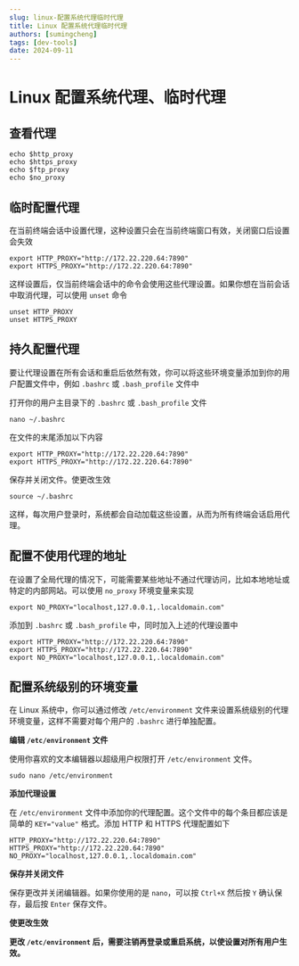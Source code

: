 ```yaml
---
slug: linux-配置系统代理临时代理
title: Linux 配置系统代理临时代理
authors: [sumingcheng]
tags: [dev-tools]
date: 2024-09-11
---
```


# Linux 配置系统代理、临时代理

## 查看代理

```
echo $http_proxy
echo $https_proxy
echo $ftp_proxy
echo $no_proxy
```

## 临时配置代理

在当前终端会话中设置代理，这种设置只会在当前终端窗口有效，关闭窗口后设置会失效

```
export HTTP_PROXY="http://172.22.220.64:7890"
export HTTPS_PROXY="http://172.22.220.64:7890"
```

这样设置后，仅当前终端会话中的命令会使用这些代理设置。如果你想在当前会话中取消代理，可以使用 `unset` 命令

```
unset HTTP_PROXY
unset HTTPS_PROXY
```

## 持久配置代理

要让代理设置在所有会话和重启后依然有效，你可以将这些环境变量添加到你的用户配置文件中，例如 `.bashrc` 或 `.bash_profile` 文件中

打开你的用户主目录下的 `.bashrc` 或 `.bash_profile` 文件

```
nano ~/.bashrc
```

在文件的末尾添加以下内容

```
export HTTP_PROXY="http://172.22.220.64:7890"
export HTTPS_PROXY="http://172.22.220.64:7890"
```

保存并关闭文件。使更改生效

```
source ~/.bashrc
```

这样，每次用户登录时，系统都会自动加载这些设置，从而为所有终端会话启用代理。

## 配置不使用代理的地址

在设置了全局代理的情况下，可能需要某些地址不通过代理访问，比如本地地址或特定的内部网站。可以使用 `no_proxy` 环境变量来实现

```
export NO_PROXY="localhost,127.0.0.1,.localdomain.com"
```

添加到 `.bashrc` 或 `.bash_profile` 中，同时加入上述的代理设置中

```
export HTTP_PROXY="http://172.22.220.64:7890"
export HTTPS_PROXY="http://172.22.220.64:7890"
export NO_PROXY="localhost,127.0.0.1,.localdomain.com"
```

## 配置系统级别的环境变量

在 Linux 系统中，你可以通过修改 `/etc/environment` 文件来设置系统级别的代理环境变量，这样不需要对每个用户的 `.bashrc` 进行单独配置。

**编辑 `/etc/environment` 文件**

使用你喜欢的文本编辑器以超级用户权限打开 `/etc/environment` 文件。

```
sudo nano /etc/environment
```

**添加代理设置**

在 `/etc/environment` 文件中添加你的代理配置。这个文件中的每个条目都应该是简单的 `KEY="value"` 格式。添加 HTTP 和 HTTPS 代理配置如下

```
HTTP_PROXY="http://172.22.220.64:7890"
HTTPS_PROXY="http://172.22.220.64:7890"
NO_PROXY="localhost,127.0.0.1,.localdomain.com"
```

**保存并关闭文件**

保存更改并关闭编辑器。如果你使用的是 `nano`，可以按 `Ctrl+X` 然后按 `Y` 确认保存，最后按 `Enter` 保存文件。

**使更改生效**

**更改 `/etc/environment` 后，需要注销再登录或重启系统，以使设置对所有用户生效。**

